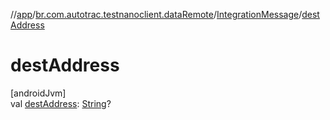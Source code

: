 //[app](../../../index.md)/[br.com.autotrac.testnanoclient.dataRemote](../index.md)/[IntegrationMessage](index.md)/[destAddress](dest-address.md)

# destAddress

[androidJvm]\
val [destAddress](dest-address.md): [String](https://kotlinlang.org/api/latest/jvm/stdlib/kotlin/-string/index.html)?

